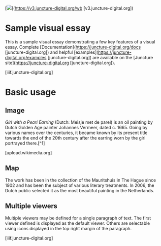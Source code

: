 
[![](https://v3.juncture-digital.org/images/wb.svg)](https://v3.juncture-digital.org/wb [v3.juncture-digital.org])

<param ve-config 
       title="Girl with a Pearl Earring" 
       banner="https://iiif.juncture-digital.org/banner/?"
       url="https://upload.wikimedia.org/wikipedia/commons/4/47/Bartholomeus_Johannes_van_Hove%2C_Het_Mauritshuis_te_Den_Haag.jpg"  [iiif.juncture-digital.org]
       layout="vertical">

<!-- Entities discussed throughout the essay are typically defined before the essay text and
     are thus available in all text.  Entity identifiers (QIDs) can be found in either
     Wikipedia or Wikidata (https://www.wikidata.org)> [wikidata.org)%3e] -->
<param ve-entity eid="Q185372"> <!-- Girl with a Pearl Earring painting -->
<param ve-entity eid="Q41264"> <!-- Johannes Vermeer -->
<param ve-entity eid="Q221092"> <!-- Mauritshuis -->
<param ve-entity eid="Q36600"> <!-- The Hague -->

# Sample visual essay

This is a sample visual essay demonstrating a few key features of a visual essay.  Complete [Documentation](https://juncture-digital.org/docs [juncture-digital.org]) and helpful [examples](https://juncture-digital.org/examples [juncture-digital.org]) are available on the [Juncture site](https://juncture-digital.org [juncture-digital.org]).
<param ve-image 
       manifest="https://iiif.juncture-digital.org/manifest/6dd738aed85597cac540ad31dd5818e86ef7f2918c7b43a9eb3123d5538e6e4c"> [iiif.juncture-digital.org]

# Basic usage

## Image

_Girl with a Pearl Earring_ (Dutch: Meisje met de parel) is an oil painting by Dutch Golden Age painter Johannes Vermeer, dated c. 1665. Going by various names over the centuries, it became known by its present title towards the end of the 20th century after the earring worn by the girl portrayed there.[^1]
<param ve-image 
       label="Girl with a Pearl Earring" 
       description="painting by Johannes Vermeer" 
       license="public domain" 
       url="https://upload.wikimedia.org/wikipedia/commons/0/0f/1665_Girl_with_a_Pearl_Earring.jpg"> [upload.wikimedia.org]

## Map

The work has been in the collection of the Mauritshuis in The Hague since 1902 and has been the subject of various literary treatments. In 2006, the Dutch public selected it as the most beautiful painting in the Netherlands.
<param ve-map center="Q36600" zoom="11" prefer-geojson>
<param ve-map 
       center="53.48102116674343, -2.2298316613168843"
       zoom="5"
       Title="Manchester, UK"
       show-labels
       prefer-geojson>


## Multiple viewers

Multiple viewers may be defined for a single paragraph of text.  The first viewer defined is displayed as the default viewer.  Others are selectable using icons displayed in the top right margin of the paragraph.
<param ve-image 
       manifest="https://iiif.juncture-digital.org/manifest/6dd738aed85597cac540ad31dd5818e86ef7f2918c7b43a9eb3123d5538e6e4c"> [iiif.juncture-digital.org]

